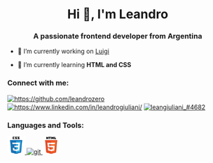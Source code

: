 <h1 align="center">Hi 👋, I'm Leandro</h1>
<h3 align="center">A passionate frontend developer from Argentina</h3>

- 🔭 I’m currently working on [Luigi](leandrozero/luigi)

- 🌱 I’m currently learning **HTML and CSS**

<h3 align="left">Connect with me:</h3>
<p align="left">
<a href="https://github.com/leandrozero" target="blank"><img align="center" src="https://raw.githubusercontent.com/rahuldkjain/github-profile-readme-generator/master/src/images/icons/Social/linked-in-alt.svg" alt="https://github.com/leandrozero" height="30" width="40" /></a>
<a href="https://linkedin.com/in/https://www.linkedin.com/in/leandrogiuliani/" target="blank"><img align="center" src="https://raw.githubusercontent.com/rahuldkjain/github-profile-readme-generator/master/src/images/icons/Social/linked-in-alt.svg" alt="https://www.linkedin.com/in/leandrogiuliani/" height="30" width="40" /></a>
<a href="https://discord.gg/leangiuliani_#4682" target="blank"><img align="center" src="https://raw.githubusercontent.com/rahuldkjain/github-profile-readme-generator/master/src/images/icons/Social/discord.svg" alt="leangiuliani_#4682" height="30" width="40" /></a>
</p>

<h3 align="left">Languages and Tools:</h3>
<p align="left"> <a href="https://www.w3schools.com/css/" target="_blank" rel="noreferrer"> <img src="https://raw.githubusercontent.com/devicons/devicon/master/icons/css3/css3-original-wordmark.svg" alt="css3" width="40" height="40"/> </a> <a href="https://git-scm.com/" target="_blank" rel="noreferrer"> <img src="https://www.vectorlogo.zone/logos/git-scm/git-scm-icon.svg" alt="git" width="40" height="40"/> </a> <a href="https://www.w3.org/html/" target="_blank" rel="noreferrer"> <img src="https://raw.githubusercontent.com/devicons/devicon/master/icons/html5/html5-original-wordmark.svg" alt="html5" width="40" height="40"/> </a> </p>

